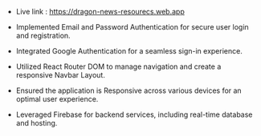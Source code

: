 - Live link : https://dragon-news-resourecs.web.app


- Implemented Email and Password Authentication for secure user login and registration.
- Integrated Google Authentication for a seamless sign-in experience.
- Utilized React Router DOM to manage navigation and create a responsive Navbar Layout.
- Ensured the application is Responsive across various devices for an optimal user experience.
- Leveraged Firebase for backend services, including real-time database and hosting.
